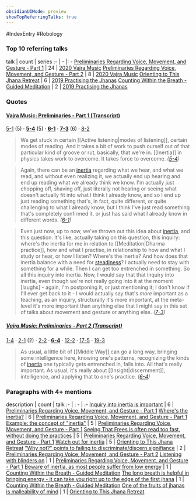 ```yaml
---
obsidianUIMode: preview
showTopReferringTalks: true
---
```

#IndexEntry #Robology

### Top 10 referring talks
talk | count | series
:- | - |: -
<a data-href="Preliminaries Regarding Voice, Movement, and Gesture - Part 1" href="Preliminaries+Regarding+Voice%2C+Movement%2C+and+Gesture+-+Part+1" class="internal-link" target="_blank" rel="noopener">Preliminaries Regarding Voice, Movement, and Gesture - Part 1</a> | 24 | <a data-href="2020 Vajra Music" href="2020+Vajra+Music" class="internal-link" target="_blank" rel="noopener">2020 Vajra Music</a>
<a data-href="Preliminaries Regarding Voice, Movement, and Gesture - Part 2" href="Preliminaries+Regarding+Voice%2C+Movement%2C+and+Gesture+-+Part+2" class="internal-link" target="_blank" rel="noopener">Preliminaries Regarding Voice, Movement, and Gesture - Part 2</a> | 8 | <a data-href="2020 Vajra Music" href="2020+Vajra+Music" class="internal-link" target="_blank" rel="noopener">2020 Vajra Music</a>
<a data-href="Orienting to This Jhana Retreat" href="Orienting+to+This+Jhana+Retreat" class="internal-link" target="_blank" rel="noopener">Orienting to This Jhana Retreat</a> | 6 | <a data-href="2019 Practising the Jhanas" href="2019+Practising+the+Jhanas" class="internal-link" target="_blank" rel="noopener">2019 Practising the Jhanas</a>
<a data-href="Counting Within the Breath - Guided Meditation" href="Counting+Within+the+Breath+-+Guided+Meditation" class="internal-link" target="_blank" rel="noopener">Counting Within the Breath - Guided Meditation</a> | 2 | <a data-href="2019 Practising the Jhanas" href="2019+Practising+the+Jhanas" class="internal-link" target="_blank" rel="noopener">2019 Practising the Jhanas</a>

### Quotes
#### <a aria-label-position="top" aria-label="0301 Preliminaries Regarding Voice, Movement, and Gesture - Part 1" data-href="0301 Preliminaries Regarding Voice, Movement, and Gesture - Part 1" href="0301+Preliminaries+Regarding+Voice%2C+Movement%2C+and+Gesture+-+Part+1" class="internal-link" target="_blank" rel="noopener">Vajra Music: Preliminaries - Part 1 (Transcript)</a>
<span class="counts"><a aria-label-position="top" aria-label="0301 Preliminaries Regarding Voice, Movement, and Gesture - Part 1 > 5-1" data-href="0301 Preliminaries Regarding Voice, Movement, and Gesture - Part 1#5-1" href="0301+Preliminaries+Regarding+Voice%2C+Movement%2C+and+Gesture+-+Part+1#5-1" class="internal-link" target="_blank" rel="noopener">5-1</a> (5) · **<a aria-label-position="top" aria-label="0301 Preliminaries Regarding Voice, Movement, and Gesture - Part 1 > 5-4" data-href="0301 Preliminaries Regarding Voice, Movement, and Gesture - Part 1#5-4" href="0301+Preliminaries+Regarding+Voice%2C+Movement%2C+and+Gesture+-+Part+1#5-4" class="internal-link" target="_blank" rel="noopener">5-4</a>** (5) · **<a aria-label-position="top" aria-label="0301 Preliminaries Regarding Voice, Movement, and Gesture - Part 1 > 6-1" data-href="0301 Preliminaries Regarding Voice, Movement, and Gesture - Part 1#6-1" href="0301+Preliminaries+Regarding+Voice%2C+Movement%2C+and+Gesture+-+Part+1#6-1" class="internal-link" target="_blank" rel="noopener">6-1</a>** · **<a aria-label-position="top" aria-label="0301 Preliminaries Regarding Voice, Movement, and Gesture - Part 1 > 7-3" data-href="0301 Preliminaries Regarding Voice, Movement, and Gesture - Part 1#7-3" href="0301+Preliminaries+Regarding+Voice%2C+Movement%2C+and+Gesture+-+Part+1#7-3" class="internal-link" target="_blank" rel="noopener">7-3</a>** (6) · <a aria-label-position="top" aria-label="0301 Preliminaries Regarding Voice, Movement, and Gesture - Part 1 > 8-2" data-href="0301 Preliminaries Regarding Voice, Movement, and Gesture - Part 1#8-2" href="0301+Preliminaries+Regarding+Voice%2C+Movement%2C+and+Gesture+-+Part+1#8-2" class="internal-link" target="_blank" rel="noopener">8-2</a></span>

> We get stuck in certain [[Active listening|modes of listening]], certain modes of reading. And it takes a bit of work to push ourself out of that particular kind of groove or rut, basically, that we're in. [[Inertia]] in physics takes work to overcome. It takes force to overcome. _(<a aria-label-position="top" aria-label="0301 Preliminaries Regarding Voice, Movement, and Gesture - Part 1 > 5-4" data-href="0301 Preliminaries Regarding Voice, Movement, and Gesture - Part 1#5-4" href="0301+Preliminaries+Regarding+Voice%2C+Movement%2C+and+Gesture+-+Part+1#5-4" class="internal-link" target="_blank" rel="noopener">5-4</a>)_

> Again, there can be an <a data-href="inertia" href="inertia" class="internal-link" target="_blank" rel="noopener">inertia</a> regarding what we hear, and what we read, and without even realizing it, we actually end up hearing and end up reading what we already think we know. I'm actually just chopping off, shaving off, just literally not hearing or seeing what doesn't actually fit into what I think I already know, and so I end up just reading something that's, in fact, quite different, or quite challenging to what I already know, but I think I've just read something that's completely confirmed it, or just has said what I already know in different words. _(<a aria-label-position="top" aria-label="0301 Preliminaries Regarding Voice, Movement, and Gesture - Part 1 > 6-1" data-href="0301 Preliminaries Regarding Voice, Movement, and Gesture - Part 1#6-1" href="0301+Preliminaries+Regarding+Voice%2C+Movement%2C+and+Gesture+-+Part+1#6-1" class="internal-link" target="_blank" rel="noopener">6-1</a>)_

> Even just now, up to now, we've thrown out this idea about <a data-href="inertia" href="inertia" class="internal-link" target="_blank" rel="noopener">inertia</a>, and this question. It's like, actually taking on this question, this inquiry: where's the inertia for me in relation to [[Meditation|Dharma practice]], how and what I practise, in relationship to how and what I study or hear, or how I listen? Where's the inertia? And how does that inertia balance with a need for <a data-href="steadiness" href="steadiness" class="internal-link" target="_blank" rel="noopener">steadiness</a>? I actually need to stay with something for a while. Then I can get too entrenched in something. So all this inquiry into inertia. Now, I would say that that inquiry into inertia, even though we're not really going into it at the moment [laughs] - again, I'm postponing it, or just mentioning it; I don't know if I'll ever get back to it - I would actually say that's _more_ important as a teaching, as an inquiry, structurally it's more important, at the meta-level it's more important than anything else that I might say in this set of talks about movement and gesture or anything else. _(<a aria-label-position="top" aria-label="0301 Preliminaries Regarding Voice, Movement, and Gesture - Part 1 > 7-3" data-href="0301 Preliminaries Regarding Voice, Movement, and Gesture - Part 1#7-3" href="0301+Preliminaries+Regarding+Voice%2C+Movement%2C+and+Gesture+-+Part+1#7-3" class="internal-link" target="_blank" rel="noopener">7-3</a>)_

##### <a aria-label-position="top" aria-label="0302 Preliminaries Regarding Voice, Movement, and Gesture - Part 2" data-href="0302 Preliminaries Regarding Voice, Movement, and Gesture - Part 2" href="0302+Preliminaries+Regarding+Voice%2C+Movement%2C+and+Gesture+-+Part+2" class="internal-link" target="_blank" rel="noopener">Vajra Music: Preliminaries - Part 2 (Transcript)</a>
<span class="counts"><a aria-label-position="top" aria-label="0302 Preliminaries Regarding Voice, Movement, and Gesture - Part 2 > 1-4" data-href="0302 Preliminaries Regarding Voice, Movement, and Gesture - Part 2#1-4" href="0302+Preliminaries+Regarding+Voice%2C+Movement%2C+and+Gesture+-+Part+2#1-4" class="internal-link" target="_blank" rel="noopener">1-4</a> · <a aria-label-position="top" aria-label="0302 Preliminaries Regarding Voice, Movement, and Gesture - Part 2 > 2-1" data-href="0302 Preliminaries Regarding Voice, Movement, and Gesture - Part 2#2-1" href="0302+Preliminaries+Regarding+Voice%2C+Movement%2C+and+Gesture+-+Part+2#2-1" class="internal-link" target="_blank" rel="noopener">2-1</a> (2) · <a aria-label-position="top" aria-label="0302 Preliminaries Regarding Voice, Movement, and Gesture - Part 2 > 2-2" data-href="0302 Preliminaries Regarding Voice, Movement, and Gesture - Part 2#2-2" href="0302+Preliminaries+Regarding+Voice%2C+Movement%2C+and+Gesture+-+Part+2#2-2" class="internal-link" target="_blank" rel="noopener">2-2</a> · **<a aria-label-position="top" aria-label="0302 Preliminaries Regarding Voice, Movement, and Gesture - Part 2 > 6-4" data-href="0302 Preliminaries Regarding Voice, Movement, and Gesture - Part 2#6-4" href="0302+Preliminaries+Regarding+Voice%2C+Movement%2C+and+Gesture+-+Part+2#6-4" class="internal-link" target="_blank" rel="noopener">6-4</a>** · <a aria-label-position="top" aria-label="0302 Preliminaries Regarding Voice, Movement, and Gesture - Part 2 > 12-2" data-href="0302 Preliminaries Regarding Voice, Movement, and Gesture - Part 2#12-2" href="0302+Preliminaries+Regarding+Voice%2C+Movement%2C+and+Gesture+-+Part+2#12-2" class="internal-link" target="_blank" rel="noopener">12-2</a> · <a aria-label-position="top" aria-label="0302 Preliminaries Regarding Voice, Movement, and Gesture - Part 2 > 17-5" data-href="0302 Preliminaries Regarding Voice, Movement, and Gesture - Part 2#17-5" href="0302+Preliminaries+Regarding+Voice%2C+Movement%2C+and+Gesture+-+Part+2#17-5" class="internal-link" target="_blank" rel="noopener">17-5</a> · <a aria-label-position="top" aria-label="0302 Preliminaries Regarding Voice, Movement, and Gesture - Part 2 > 19-3" data-href="0302 Preliminaries Regarding Voice, Movement, and Gesture - Part 2#19-3" href="0302+Preliminaries+Regarding+Voice%2C+Movement%2C+and+Gesture+-+Part+2#19-3" class="internal-link" target="_blank" rel="noopener">19-3</a></span>

> As usual, a little bit of [[Middle Way]] can go a long way, bringing some intelligence here, knowing one's patterns, recognizing the kinds of <a data-href="inertia" href="inertia" class="internal-link" target="_blank" rel="noopener">inertia</a> one typically gets entrenched in, falls into. All that's really important. As usual, it's really about [[Insight|discernment]], intelligence, and applying that to one's practice. _(<a aria-label-position="top" aria-label="0302 Preliminaries Regarding Voice, Movement, and Gesture - Part 2 > 6-4" data-href="0302 Preliminaries Regarding Voice, Movement, and Gesture - Part 2#6-4" href="0302+Preliminaries+Regarding+Voice%2C+Movement%2C+and+Gesture+-+Part+2#6-4" class="internal-link" target="_blank" rel="noopener">6-4</a>)_

### Paragraphs with 4+ mentions
description | count | talk
:- | : - | :-
<a aria-label-position="top" aria-label="Preliminaries Regarding Voice, Movement, and Gesture - Part 1 > Inquiry into inertia is important" data-href="Preliminaries Regarding Voice, Movement, and Gesture - Part 1#Inquiry into inertia is important" href="Preliminaries+Regarding+Voice%2C+Movement%2C+and+Gesture+-+Part+1#Inquiry+into+inertia+is+important" class="internal-link" target="_blank" rel="noopener">Inquiry into inertia is important</a> | 6 | <a data-href="Preliminaries Regarding Voice, Movement, and Gesture - Part 1" href="Preliminaries+Regarding+Voice%2C+Movement%2C+and+Gesture+-+Part+1" class="internal-link" target="_blank" rel="noopener">Preliminaries Regarding Voice, Movement, and Gesture - Part 1</a>
<a aria-label-position="top" aria-label="Preliminaries Regarding Voice, Movement, and Gesture - Part 1 > Wheres the inertia" data-href="Preliminaries Regarding Voice, Movement, and Gesture - Part 1#Where's the inertia" href="Preliminaries+Regarding+Voice%2C+Movement%2C+and+Gesture+-+Part+1#Where%27s+the+inertia" class="internal-link" target="_blank" rel="noopener">Where&#x27;s the inertia?</a> | 6 | <a data-href="Preliminaries Regarding Voice, Movement, and Gesture - Part 1" href="Preliminaries+Regarding+Voice%2C+Movement%2C+and+Gesture+-+Part+1" class="internal-link" target="_blank" rel="noopener">Preliminaries Regarding Voice, Movement, and Gesture - Part 1</a>
<a aria-label-position="top" aria-label="Preliminaries Regarding Voice, Movement, and Gesture - Part 1 > Example the concept of inertia" data-href="Preliminaries Regarding Voice, Movement, and Gesture - Part 1#Example the concept of inertia" href="Preliminaries+Regarding+Voice%2C+Movement%2C+and+Gesture+-+Part+1#Example+the+concept+of+%22inertia%22" class="internal-link" target="_blank" rel="noopener">Example: the concept of &quot;inertia&quot;</a> | 5 | <a data-href="Preliminaries Regarding Voice, Movement, and Gesture - Part 1" href="Preliminaries+Regarding+Voice%2C+Movement%2C+and+Gesture+-+Part+1" class="internal-link" target="_blank" rel="noopener">Preliminaries Regarding Voice, Movement, and Gesture - Part 1</a>
<a aria-label-position="top" aria-label="Preliminaries Regarding Voice, Movement, and Gesture - Part 1 > Seeing That Frees is often read too fast without doing the practices" data-href="Preliminaries Regarding Voice, Movement, and Gesture - Part 1#Seeing That Frees is often read too fast without doing the practices" href="Preliminaries+Regarding+Voice%2C+Movement%2C+and+Gesture+-+Part+1#Seeing+That+Frees+is+often+read+too+fast+without+doing+the+practices" class="internal-link" target="_blank" rel="noopener">Seeing That Frees is often read too fast, without doing the practices</a> | 5 | <a data-href="Preliminaries Regarding Voice, Movement, and Gesture - Part 1" href="Preliminaries+Regarding+Voice%2C+Movement%2C+and+Gesture+-+Part+1" class="internal-link" target="_blank" rel="noopener">Preliminaries Regarding Voice, Movement, and Gesture - Part 1</a>
<a aria-label-position="top" aria-label="Orienting to This Jhana Retreat > Watch out for inertia" data-href="Orienting to This Jhana Retreat#Watch out for inertia" href="Orienting+to+This+Jhana+Retreat#Watch+out+for+inertia" class="internal-link" target="_blank" rel="noopener">Watch out for inertia</a> | 5 | <a data-href="Orienting to This Jhana Retreat" href="Orienting+to+This+Jhana+Retreat" class="internal-link" target="_blank" rel="noopener">Orienting to This Jhana Retreat</a>
<a aria-label-position="top" aria-label="Preliminaries Regarding Voice, Movement, and Gesture - Part 2 > Why not points to failing to discriminate discern signifiance" data-href="Preliminaries Regarding Voice, Movement, and Gesture - Part 2#Why not points to failing to discriminate discern signifiance" href="Preliminaries+Regarding+Voice%2C+Movement%2C+and+Gesture+-+Part+2#%22Why+not%22+points+to+failing+to+discriminate+discern+signifiance" class="internal-link" target="_blank" rel="noopener">&quot;Why not?&quot; points to failing to discriminate/discern signifiance</a> | 2 | <a data-href="Preliminaries Regarding Voice, Movement, and Gesture - Part 2" href="Preliminaries+Regarding+Voice%2C+Movement%2C+and+Gesture+-+Part+2" class="internal-link" target="_blank" rel="noopener">Preliminaries Regarding Voice, Movement, and Gesture - Part 2</a>
<a aria-label-position="top" aria-label="Preliminaries Regarding Voice, Movement, and Gesture - Part 1 > Listening with blinders on" data-href="Preliminaries Regarding Voice, Movement, and Gesture - Part 1#Listening with blinders on" href="Preliminaries+Regarding+Voice%2C+Movement%2C+and+Gesture+-+Part+1#Listening+with+blinders+on" class="internal-link" target="_blank" rel="noopener">Listening with blinders on</a> | 1 | <a data-href="Preliminaries Regarding Voice, Movement, and Gesture - Part 1" href="Preliminaries+Regarding+Voice%2C+Movement%2C+and+Gesture+-+Part+1" class="internal-link" target="_blank" rel="noopener">Preliminaries Regarding Voice, Movement, and Gesture - Part 1</a>
<a aria-label-position="top" aria-label="Counting Within the Breath - Guided Meditation > Beware of inertia as most people suffer from low energy" data-href="Counting Within the Breath - Guided Meditation#Beware of inertia as most people suffer from low energy" href="Counting+Within+the+Breath+-+Guided+Meditation#Beware+of+inertia+as+most+people+suffer+from+low+energy" class="internal-link" target="_blank" rel="noopener">Beware of inertia, as most people suffer from low energy</a> | 1 | <a data-href="Counting Within the Breath - Guided Meditation" href="Counting+Within+the+Breath+-+Guided+Meditation" class="internal-link" target="_blank" rel="noopener">Counting Within the Breath - Guided Meditation</a>
<a aria-label-position="top" aria-label="Counting Within the Breath - Guided Meditation > The long breath is helpful in bringing energy - it can take you right up to the edge of the first jhana" data-href="Counting Within the Breath - Guided Meditation#The long breath is helpful in bringing energy - it can take you right up to the edge of the first jhana" href="Counting+Within+the+Breath+-+Guided+Meditation#The+long+breath+is+helpful+in+bringing+energy+-+it+can+take+you+right+up+to+the+edge+of+the+first+jhana" class="internal-link" target="_blank" rel="noopener">The long breath is helpful in bringing energy - it can take you right up to the edge of the first jhana</a> | 1 | <a data-href="Counting Within the Breath - Guided Meditation" href="Counting+Within+the+Breath+-+Guided+Meditation" class="internal-link" target="_blank" rel="noopener">Counting Within the Breath - Guided Meditation</a>
<a aria-label-position="top" aria-label="Orienting to This Jhana Retreat > One of the fruits of jhanas is malleability of mind" data-href="Orienting to This Jhana Retreat#One of the fruits of jhanas is malleability of mind" href="Orienting+to+This+Jhana+Retreat#One+of+the+fruits+of+jhanas+is+malleability+of+mind" class="internal-link" target="_blank" rel="noopener">One of the fruits of jhanas is malleability of mind</a> | 1 | <a data-href="Orienting to This Jhana Retreat" href="Orienting+to+This+Jhana+Retreat" class="internal-link" target="_blank" rel="noopener">Orienting to This Jhana Retreat</a>

